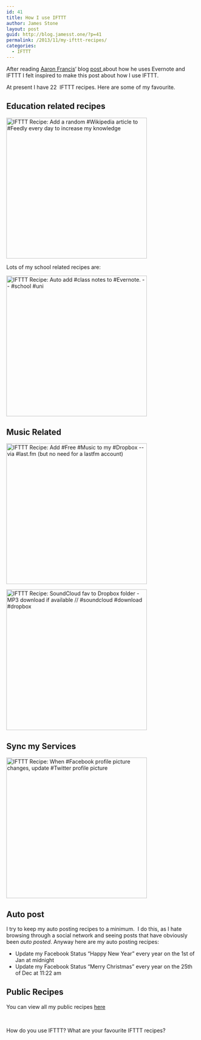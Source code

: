 ```yaml
---
id: 41
title: How I use IFTTT
author: James Stone
layout: post
guid: http://blog.jamesst.one/?p=41
permalink: /2013/11/my-ifttt-recipes/
categories:
  - IFTTT
---
```

After reading&nbsp;<a href="http://aaronfrancis.com/" rel="bookmark">Aaron Francis</a>&#8216; blog [post ][1]about how he uses Evernote and IFTTT I felt inspired to make this post about how I use IFTTT.

At present I have 22 &nbsp;IFTTT recipes. Here are some of my favourite.

## Education related recipes

<a class="embed_recipe embed_recipe-l_77" id="embed_recipe-102035" href="https://ifttt.com/view_embed_recipe/102035" target="_blank"><img alt="IFTTT Recipe: Add a random #Wikipedia article to #Feedly every day to increase my knowledge" src="https://ifttt.com/recipe_embed_img/102035" width="370px" /></a>

Lots of my school related recipes are:

<a class="embed_recipe embed_recipe-l_51" id="embed_recipe-121707" href="https://ifttt.com/view_embed_recipe/121707" target="_blank"><img alt="IFTTT Recipe: Auto add #class notes to #Evernote. -- #school #uni" src="https://ifttt.com/recipe_embed_img/121707" width="370px" /></a>

## Music Related

<a class="embed_recipe embed_recipe-l_83" id="embed_recipe-106702" href="https://ifttt.com/view_embed_recipe/106702" target="_blank"><img alt="IFTTT Recipe: Add #Free #Music to my #Dropbox  -- via #last.fm (but no need for a lastfm account)" src="https://ifttt.com/recipe_embed_img/106702" width="370px" /></a>

<a class="embed_recipe embed_recipe-l_94" id="embed_recipe-15575" href="https://ifttt.com/view_embed_recipe/15575" target="_blank"><img alt="IFTTT Recipe: SoundCloud fav to Dropbox folder - MP3 download if available // #soundcloud #download #dropbox" src="https://ifttt.com/recipe_embed_img/15575" width="370px" /></a>

## Sync my Services

<a class="embed_recipe embed_recipe-l_71" id="embed_recipe-8981" href="https://ifttt.com/view_embed_recipe/8981" target="_blank"><img alt="IFTTT Recipe: When #Facebook profile picture changes, update #Twitter profile picture" src="https://ifttt.com/recipe_embed_img/8981" width="370px" /></a>



## Auto post

I try to keep my auto posting recipes to a minimum. &nbsp;I do this, as I hate browsing through a social network and seeing posts that have obviously been *auto posted*. Anyway here are my auto posting recipes:

  * Update my Facebook Status &#8220;Happy New Year&#8221; every year on the 1st of Jan at midnight
  * Update my Facebook Status &#8220;Merry Christmas&#8221; every year on the 25th of Dec at 11:22 am

## Public Recipes

You can view all my public recipes <a href="https://ifttt.com/p/jamesmstone" target="_blank">here</a>

&nbsp;

How do you use IFTTT? What are your favourite IFTTT recipes?

 [1]: http://aaronfrancis.com/blog/2013/2/26/how-i-use-evernote-and-ifttt